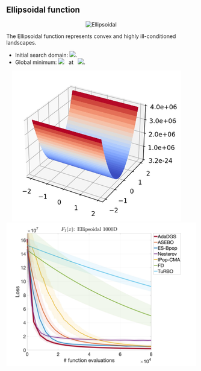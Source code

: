 ## Ellipsoidal function

<div align="center"> <img src="https://latex.codecogs.com/svg.latex?&space;f(\mathbf{x})" title="Ellipsoidal"/> </div>

The Ellipsoidal function represents convex and highly ill-conditioned landscapes. 

- Initial search domain: <img src="https://latex.codecogs.com/svg.latex?&space;\mathbf{x}\in[-2,2]^d" title=" "/>.
- Global minimum: <img src="https://latex.codecogs.com/svg.latex?&space;f(\mathbf{x}_{opt})=0" title=" "/> &nbsp; at &nbsp; <img src="https://latex.codecogs.com/svg.latex?&space;\mathbf{x}_{opt}=(0,\ldots,0)"/>.

<div align="center"> 
  <img src="image/Ellipsoidal.jpg" alt="Ellipsoidal" height="400"/> &nbsp;&nbsp;&nbsp;&nbsp;&nbsp;
  <img src="image/ellip_error_plot.jpg" alt="error" height="380"/>
</div>

